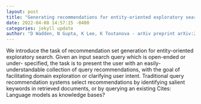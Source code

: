 ```yaml
--- 
layout: post 
title: "Generating recommendations for entity-oriented exploratory search" 
date: 2022-04-08 14:57:15 -0400 
categories: jekyll update 
author: "D Wadden, N Gupta, K Lee, K Toutanova - arXiv preprint arXiv:2204.00743, 2022" 
--- 
```

We introduce the task of recommendation set generation for entity-oriented exploratory search. Given an input search query which is open-ended or under- specified, the task is to present the user with an easily-understandable collection of query recommendations, with the goal of facilitating domain exploration or clarifying user intent. Traditional query recommendation systems select recommendations by identifying salient keywords in retrieved documents, or by querying an existing Cites: Language models as knowledge bases?